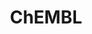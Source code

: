 ---
layout: default
bigquery: https://console.cloud.google.com/bigquery?p=patents-public-data&d=ebi_chembl&page=dataset
citation: '"The ChEMBL database in 2017." Anna Gaulton, Anne Hersey, Michał Nowotka,
  A Patrícia Bento, Jon Chambers, David Mendez, Prudence Mutowo, Francis Atkinson,
  Louisa J Bellis, Elena Cibrián-Uhalte, Mark Davies, Nathan Dedman, Anneli Karlsson,
  María Paula Magariños, John P Overington, George Papadatos, Ines Smit, Andrew R
  Leach Nucleic acids Research (2017) 45 (Database Issue), D945-D954'
contributors: European Bioinformatics Institute
cost: None
description: ChEMBL Data is a manually curated database of small molecules used in
  drug discovery, including information about existing patented drugs.
documentation: 'schema: https://www.ebi.ac.uk/chembl/db_schema


  '
last_edit: 04/11/2022, 11:53:43
location: https://console.cloud.google.com/marketplace/product/google_patents_public_datasets/chembl
maintained_by: EMBL-EBI, an outstation of European Molecular Biology Laboratory
related_publications: '

  ChEMBL: towards direct deposition of bioassay data.


  Mendez D, Gaulton A, Bento AP, Chambers J, De Veij M, Félix E, Magariños MP, Mosquera
  JF, Mutowo P, Nowotka M, Gordillo-Marañón M, Hunter F, Junco L, Mugumbate G, Rodriguez-Lopez
  M, Atkinson F, Bosc N, Radoux CJ, Segura-Cabrera A, Hersey A, Leach AR.


  — Nucleic Acids Res. 2019; 47(D1):D930-D940. doi: 10.1093/nar/gky1075

  '
schema_fields:
- first_approval
- alert_id
- uberon_id
- withdrawn_country
- isoform
- standard_upper_value
- toid
- hba
- ref_type
- drugind_id
- hbd_lipinski
- comp_go_id
- acd_most_bpka
- action_type
- prod_pat_id
- orig_description
- withdrawn_class
- molecular_mechanism
- ingredient
- value
- standard_inchi_key
- ap_id
- log_id
- enzyme_name
- warning_country
- bto_id
- curated_by
- assay_cell_type
- assay_source
- warning_year
- patent_id
- path
- result_flag
- usan_substem
- irac_code
- l1
- definition
- sei
- trade_name
- db_version
- targcomp_id
- updated_by
- caloha_id
- level1_description
- upper_value
- patent_no
- domain_name
- heavy_atoms
- canonical_smiles
- mechanism_comment
- biocomp_id
- active_ingredient
- pathway_key
- mc_target_accession
- aromatic_rings
- issue
- structure_type
- l8
- aidx
- l4
- mesh_id
- ref_id
- confidence
- mesh_heading
- cl_lincs_id
- assay_subcellular_fraction
- ro3_pass
- tid_fixed
- rtb
- mecref_id
- company
- parent_type
- cx_most_apka
- component_id
- mol_atc_id
- pubmed_id
- parent_id
- class_type
- applicant_full_name
- ddd_value
- assay_id
- l3
- level1
- clo_id
- mechanism_of_action
- comments
- go_id
- mol_frac_id
- bei
- withdrawn_reason
- subgroup
- acd_most_apka
- tissue_id
- who_name
- warning_class
- pref_name
- normal_range_max
- alert_set_id
- num_lipinski_ro5_violations
- label
- inorganic_flag
- type
- ref_url
- text_value
- src_short_name
- assay_organism
- standard_value
- active_molregno
- l2
- doc_id
- assay_desc
- published_units
- bao_format
- syn_type
- published_type
- metref_id
- mw_freebase
- helm_notation
- hba_lipinski
- mec_id
- activity_comment
- actsm_id
- predbind_id
- warnref_id
- binding_site_comment
- nda_type
- withdrawn_flag
- max_phase_for_ind
- usan_stem
- warning_type
- cell_source_organism
- cidx
- relationship_desc
- direct_interaction
- target_desc
- cell_id
- sequence_md5sum
- entity_type
- drug_product_flag
- usan_stem_id
- qudt_units
- updated_on
- parent_molregno
- num_alerts
- last_active
- drug_substance_flag
- standard_relation
- assay_strain
- mol_irac_id
- stem
- as_id
- major_class
- data_validity_comment
- withdrawn_year
- irac_class_id
- activity_id
- cx_logd
- standard_text_value
- l7
- src_id
- smarts
- idx
- variant_id
- assay_test_type
- compound_name
- usan_stem_definition
- l5
- synonyms
- warning_id
- doc_type
- status
- level3
- efo_id
- full_mwt
- hrac_code
- src_assay_id
- substrate_record_id
- dosage_form
- indication_class
- prodrug
- potential_duplicate
- cell_description
- publication_number
- relationship_type
- src_compound_id
- res_stem_id
- black_box_warning
- smid
- compsyn_id
- tbl
- site_residues
- domain_description
- met_conversion
- assay_param_id
- cell_ontology_id
- homologue
- patent_use_code
- ad_type
- parameter_type
- site_id
- downgraded
- natural_product
- domain_id
- uo_units
- record_id
- assay_category
- chembl_id
- mc_organism
- protein_class_id
- src_description
- end_position
- doi
- stem_class
- l6
- level4
- acd_logd
- frac_code
- volume
- therapeutic_flag
- met_id
- year
- hbd
- std_act_id
- units
- standard_inchi
- protein_class_synonym
- job_id
- targrel_id
- pchembl_value
- aspect
- first_in_class
- oral
- lle
- parenteral
- entity_id
- disease_efficacy
- strength
- protein_class_desc
- accession
- molsyn_id
- relationship
- previous_company
- stat
- co_stem_id
- sequence
- description
- polymer_flag
- mutation
- class_level
- country
- cpd_str_alert_id
- assay_type
- bao_id
- ddd_comment
- comp_class_id
- metabolite_record_id
- full_molformula
- species_group_flag
- chebi_par_id
- num_ro5_violations
- published_value
- mc_target_name
- indref_id
- journal
- component_type
- efo_term
- level2
- availability_type
- assay_class_id
- mc_tax_id
- curation_comment
- assay_tax_id
- activity_count
- molfile
- name
- component_synonym
- level5
- drug_record_id
- acd_logp
- organism
- short_name
- topical
- target_mapping
- mol_hrac_id
- ddd_admr
- related_tid
- ass_cls_map_id
- cellosaurus_id
- qed_weighted
- submission_date
- bao_endpoint
- level2_description
- alert_name
- compd_id
- selectivity_comment
- warning_description
- route
- version
- ridx
- normal_range_min
- oc_id
- standard_units
- formulation_id
- delist_flag
- published_relation
- psa
- ddd_units
- relation
- cell_source_tissue
- assay_tissue
- who_extra
- set_name
- parameter_value
- chirality
- molecular_species
- title
- molregno
- atc_code
- research_stem
- ddd_id
- parent_go_id
- enzyme_tid
- mc_target_type
- authors
- hrac_class_id
- annotation
- frac_class_id
- first_page
- sitecomp_id
- confidence_score
- max_phase
- protclasssyn_id
- cell_name
- level4_description
- molecule_type
- last_page
- creation_date
- cx_logp
- usan_year
- product_id
- innovator_company
- cx_most_bpka
- abstract
- tid
- le
- priority
- standard_flag
- compound_key
- domain_type
- met_comment
- source
- prediction_method
- alogp
- source_domain_id
- mw_monoisotopic
- level3_description
- db_source
- standard_type
- site_name
- patent_expire_date
- dosed_ingredient
- cell_source_tax_id
- tax_id
- target_type
- start_position
- pathway_id
- approval_date
- rgid
shortname: chembl
tags:
- biotechnology
- health
- chemical
- bioinformatics
- medical
terms_of_use: CC BY-SA 3.0
title: ChEMBL
uuid: e232a192-965c-4ec9-904c-155b6dfe56c5
---
